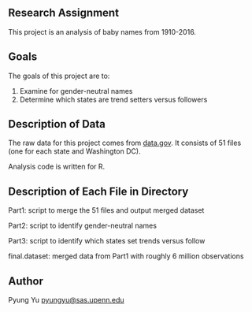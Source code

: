 Research Assignment
---------------------
This project is an analysis of baby names from 1910-2016.

Goals
------------------------
The goals of this project are to:
1) Examine for gender-neutral names
2) Determine which states are trend setters versus followers

Description of Data
-----------------------
The raw data for this project comes from [data.gov](https://catalog.data.gov/dataset/baby-names-from-social-security-card-applications-data-by-state-and-district-of-). It consists of 51 files (one for each state and Washington DC). 

Analysis code is written for R.



Description of Each File in Directory
--------------------------------
Part1: script to merge the 51 files and output merged dataset

Part2: script to identify gender-neutral names

Part3: script to identify which states set trends versus follow

final.dataset: merged data from Part1 with roughly 6 million observations

Author
----------------------
Pyung Yu    <pyungyu@sas.upenn.edu>
